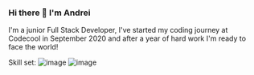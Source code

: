 ### Hi there 👋 I'm Andrei

I'm a junior Full Stack Developer, I've started my coding journey at Codecool in September 2020 and after a year of hard work I'm ready to face the world!

Skill set:
![image](https://user-images.githubusercontent.com/72840832/143553686-88077f15-55f5-4272-9924-6103b3499a5e.png)
![image](https://user-images.githubusercontent.com/72840832/143553710-2b010628-9c0f-4f61-8e49-3db12838091a.png)



<!--
**OvidiuAndrei98/OvidiuAndrei98** is a ✨ _special_ ✨ repository because its `README.md` (this file) appears on your GitHub profile.

Here are some ideas to get you started:

- 🔭 I’m currently working on ...
- 🌱 I’m currently learning ...
- 👯 I’m looking to collaborate on ...
- 🤔 I’m looking for help with ...
- 💬 Ask me about ...
- 📫 How to reach me: ...
- 😄 Pronouns: ...
- ⚡ Fun fact: ...
-->
